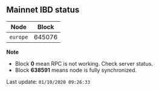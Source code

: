 ## **Mainnet** IBD status


Node | Block
--- | ---
`europe` | 645076


**Note**
* Block **0** mean RPC is not working. Check server status.
* Block **638591** means node is fully synchronized.


Last update: `01/10/2020 09:26:33`
